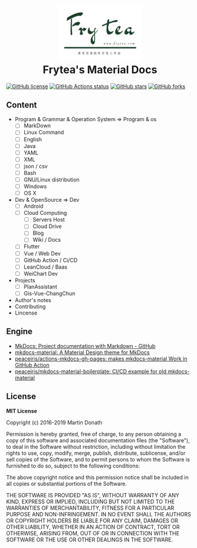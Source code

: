<h1 align="center">
<img src="https://raw.githubusercontent.com/songtianlun/frytea-docs/master/docs/assets/images/Frytea-logo-green-3x.png" alt="Frytea logo" width="223">
<br>Frytea's Material Docs
</h1>


[![GitHub license](https://img.shields.io/github/license/songtianlun/frytea-docs)](https://github.com/songtianlun/frytea-docs/blob/master/LICENSE)
[![GitHub Actions status](https://github.com/songtianlun/frytea-docs/workflows/github%20pages/badge.svg)](https://github.com/songtianlun/frytea-docs/actions)
[![GitHub stars](https://img.shields.io/github/stars/songtianlun/frytea-docs)](https://github.com/songtianlun/frytea-docs/stargazers)
[![GitHub forks](https://img.shields.io/github/forks/songtianlun/frytea-docs)](https://github.com/songtianlun/frytea-docs/network)

<!-- https://shields.io/ -->
<!-- https://microbadger.com/ -->

## Content

- Program & Grammar & Operation System => Program & os
  - [ ] MarkDown
  - [ ] Linux Command
  - [ ] English
  - [ ] Java
  - [ ] YAML
  - [ ] XML
  - [ ] json / csv
  - [ ] Bash
  - [ ] GNU/Linux distribution
  - [ ] Windows
  - [ ] OS X
- Dev & OpenSource => Dev
  - [ ] Android
  - [ ] Cloud Computing
    - [ ] Servers Host
    - [ ] Cloud Drive
    - [ ] Blog
    - [ ] Wiki / Docs
  - [ ] Flutter
  - [ ] Vue / Web Dev
  - [ ] GitHub Action / Ci/CD
  - [ ] LeanCloud / Baas
  - [ ] WeiChart Dev
- Projects
  - [ ] PlanAssistant
  - [ ] Gis-Vue-ChangChun
- Author's notes
- Contributing
- Lincense
  
## Engine

- [MkDocs: Project documentation with Markdown - GitHub]
- [mkdocs-material: A Material Design theme for MkDocs]
- [peaceiris/actions-mkdocs-gh-pages: makes mkdocs-material Work in GitHub Action]
- [peaceiris/mkdocs-material-boilerplate: CI/CD example for old mkdocs-material]

[MkDocs: Project documentation with Markdown - GitHub]: https://www.mkdocs.org
[mkdocs-material: A Material Design theme for MkDocs]: https://squidfunk.github.io/mkdocs-material/
[peaceiris/actions-mkdocs-gh-pages: makes mkdocs-material Work in GitHub Action]: https://github.com/peaceiris/actions-mkdocs-gh-pages
[peaceiris/mkdocs-material-boilerplate: CI/CD example for old mkdocs-material]: https://github.com/peaceiris/mkdocs-material-boilerplate

## License

**MIT License**

Copyright (c) 2016-2019 Martin Donath

Permission is hereby granted, free of charge, to any person obtaining a copy
of this software and associated documentation files (the "Software"), to
deal in the Software without restriction, including without limitation the
rights to use, copy, modify, merge, publish, distribute, sublicense, and/or
sell copies of the Software, and to permit persons to whom the Software is
furnished to do so, subject to the following conditions:

The above copyright notice and this permission notice shall be included in
all copies or substantial portions of the Software.

THE SOFTWARE IS PROVIDED "AS IS", WITHOUT WARRANTY OF ANY KIND, EXPRESS OR
IMPLIED, INCLUDING BUT NOT LIMITED TO THE WARRANTIES OF MERCHANTABILITY,
FITNESS FOR A PARTICULAR PURPOSE AND NON-INFRINGEMENT. IN NO EVENT SHALL THE
AUTHORS OR COPYRIGHT HOLDERS BE LIABLE FOR ANY CLAIM, DAMAGES OR OTHER
LIABILITY, WHETHER IN AN ACTION OF CONTRACT, TORT OR OTHERWISE, ARISING
FROM, OUT OF OR IN CONNECTION WITH THE SOFTWARE OR THE USE OR OTHER DEALINGS
IN THE SOFTWARE.
